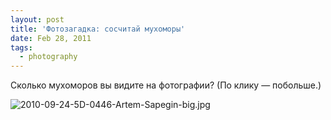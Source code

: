 ```yaml
---
layout: post
title: 'Фотозагадка: сосчитай мухоморы'
date: Feb 28, 2011
tags:
  - photography
---
```


Сколько мухоморов вы видите на фотографии? (По клику — побольше.)

![2010-09-24-5D-0446-Artem-Sapegin-big.jpg](upload://2010-09-24-5D-0446-Artem-Sapegin-big.jpg)
